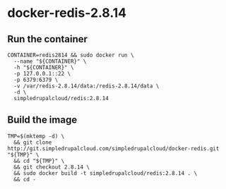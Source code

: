 docker-redis-2.8.14
===================

Run the container
-----------------

    CONTAINER=redis2814 && sudo docker run \
      --name "${CONTAINER}" \
      -h "${CONTAINER}" \
      -p 127.0.0.1::22 \
      -p 6379:6379 \
      -v /var/redis-2.8.14/data:/redis-2.8.14/data \
      -d \
      simpledrupalcloud/redis:2.8.14

Build the image
---------------

    TMP=$(mktemp -d) \
      && git clone http://git.simpledrupalcloud.com/simpledrupalcloud/docker-redis.git "${TMP}" \
      && cd "${TMP}" \
      && git checkout 2.8.14 \
      && sudo docker build -t simpledrupalcloud/redis:2.8.14 . \
      && cd -